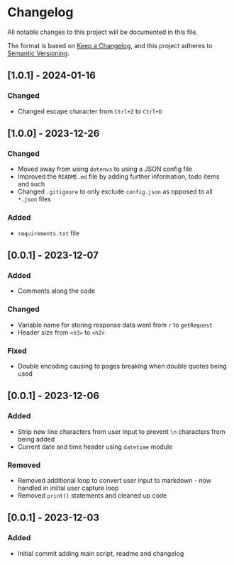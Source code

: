# Changelog

All notable changes to this project will be documented in this file.

The format is based on [Keep a Changelog](https://keepachangelog.com/en/1.0.0/),
and this project adheres to [Semantic Versioning](https://semver.org/spec/v2.0.0.html).

## [1.0.1] - 2024-01-16
### Changed
- Changed escape character from `Ctrl+Z` to `Ctrl+D`

## [1.0.0] - 2023-12-26
### Changed
- Moved away from using `dotenvs` to using a JSON config file
- Improved the `README.md` file by adding further information, todo items and such
- Changed `.gitignore` to only exclude `config.json` as opposed to all `*.json` files

### Added
- `requirements.txt` file

## [0.0.1] - 2023-12-07
### Added
- Comments along the code

### Changed
- Variable name for storing response data went from `r` to `getRequest`
- Header size from `<h3>` to `<h2>`
 
### Fixed
- Double encoding causing to pages breaking when double quotes being used

## [0.0.1] - 2023-12-06
### Added
- Strip new line characters from user input to prevent `\n` characters from being added
- Current date and time header using `datetime` module

### Removed
- Removed additional loop to convert user input to markdown - now handled in iniital user capture loop
- Removed `print()` statements and cleaned up code

## [0.0.1] - 2023-12-03

### Added
- Initial commit adding main script, readme and changelog
